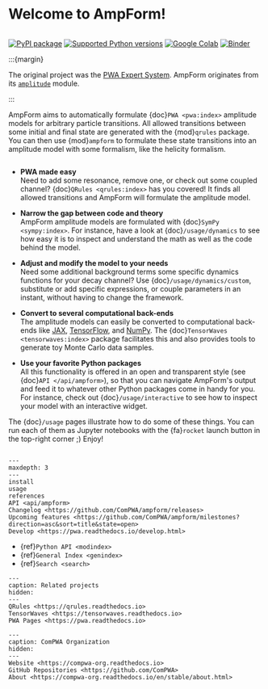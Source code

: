 # Welcome to AmpForm!

```{title} Welcome

```

[![PyPI package](https://badge.fury.io/py/ampform.svg)](https://pypi.org/project/ampform)
[![Supported Python versions](https://img.shields.io/pypi/pyversions/ampform)](https://pypi.org/project/ampform)
[![Google Colab](https://colab.research.google.com/assets/colab-badge.svg)](https://colab.research.google.com/github/ComPWA/ampform/blob/0.10.x)
[![Binder](https://static.mybinder.org/badge_logo.svg)](https://mybinder.org/v2/gh/ComPWA/ampform/0.10.x?filepath=docs/usage)

:::{margin}

The original project was the [PWA Expert System](https://expertsystem.rtfd.io).
AmpForm originates from its
[`amplitude`](https://expertsystem.readthedocs.io/en/stable/api/expertsystem.amplitude.html)
module.

:::

AmpForm aims to automatically formulate {doc}`PWA <pwa:index>` amplitude models
for arbitrary particle transitions. All allowed transitions between some
initial and final state are generated with the {mod}`qrules` package. You can
then use {mod}`ampform` to formulate these state transitions into an amplitude
model with some formalism, like the helicity formalism.

```{rubric} Some highlights

```

- **PWA made easy**<br> Need to add some resonance, remove one, or check out
  some coupled channel? {doc}`QRules <qrules:index>` has you covered! It finds
  all allowed transitions and AmpForm will formulate the amplitude model.

- **Narrow the gap between code and theory**<br> AmpForm amplitude models are
  formulated with {doc}`SymPy <sympy:index>`. For instance, have a look at
  {doc}`/usage/dynamics` to see how easy it is to inspect and understand the
  math as well as the code behind the model.

- **Adjust and modify the model to your needs**<br> Need some additional
  background terms some specific dynamics functions for your decay channel? Use
  {doc}`/usage/dynamics/custom`, substitute or add specific expressions, or
  couple parameters in an instant, without having to change the framework.

- **Convert to several computational back-ends**<br> The amplitude models can
  easily be converted to computational back-ends like
  [JAX](https://jax.readthedocs.io), [TensorFlow](https://www.tensorflow.org),
  and [NumPy](https://numpy.org). The {doc}`TensorWaves <tensorwaves:index>`
  package facilitates this and also provides tools to generate toy Monte Carlo
  data samples.

- **Use your favorite Python packages**<br> All this functionality is offered
  in an open and transparent style (see {doc}`API </api/ampform>`), so that you
  can navigate AmpForm's output and feed it to whatever other Python packages
  come in handy for you. For instance, check out {doc}`/usage/interactive` to
  see how to inspect your model with an interactive widget.

The {doc}`/usage` pages illustrate how to do some of these things. You can run
each of them as Jupyter notebooks with the {fa}`rocket` launch button in the
top-right corner ;) Enjoy!

```{rubric} Table of contents

```

```{toctree}
---
maxdepth: 3
---
install
usage
references
API <api/ampform>
Changelog <https://github.com/ComPWA/ampform/releases>
Upcoming features <https://github.com/ComPWA/ampform/milestones?direction=asc&sort=title&state=open>
Develop <https://pwa.readthedocs.io/develop.html>
```

- {ref}`Python API <modindex>`
- {ref}`General Index <genindex>`
- {ref}`Search <search>`

```{toctree}
---
caption: Related projects
hidden:
---
QRules <https://qrules.readthedocs.io>
TensorWaves <https://tensorwaves.readthedocs.io>
PWA Pages <https://pwa.readthedocs.io>
```

```{toctree}
---
caption: ComPWA Organization
hidden:
---
Website <https://compwa-org.readthedocs.io>
GitHub Repositories <https://github.com/ComPWA>
About <https://compwa-org.readthedocs.io/en/stable/about.html>
```
